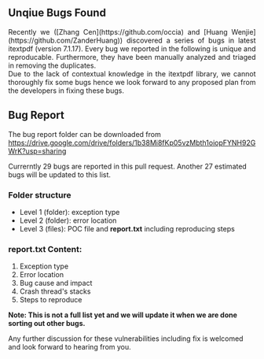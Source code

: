 ## Unqiue Bugs Found
<p style='text-align: justify;'>Recently we ([Zhang Cen](https://github.com/occia) and [Huang Wenjie](https://github.com/ZanderHuang)) discovered a series of bugs in latest itextpdf (version 7.1.17).
Every bug we reported in the following is unique and reproducable. Furthermore, they have been manually analyzed and triaged in removing the duplicates.
<br />Due to the lack of contextual knowledge in the itextpdf library, we cannot thoroughly fix some bugs hence we look forward to any proposed plan from the developers in fixing these bugs.</p>

## Bug Report
The bug report folder can be downloaded from https://drive.google.com/drive/folders/1b38Mi8fKp05vzMbth1oiopFYNH92GWrK?usp=sharing

Currerntly 29 bugs are reported in this pull request.
Another 27 estimated bugs will be updated to this list.

### Folder structure
- Level 1 (folder): exception type
- Level 2 (folder): error location
- Level 3 (files): POC file and **report.txt** including reproducing steps

### report.txt Content:
1. Exception type
2. Error location
3. Bug cause and impact
4. Crash thread's stacks
5. Steps to reproduce

**Note: This is not a full list yet and we will update it when we are done sorting out other bugs.**


Any further discussion for these vulnerabilities including fix is welcomed and look forward to hearing from you.
